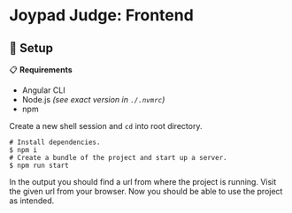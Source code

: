 # Joypad Judge: Frontend

## 🚀 Setup

📋 **Requirements**

- Angular CLI
- Node.js *(see exact version in `./.nvmrc`)*
- npm

Create a new shell session and `cd` into root directory.

```shell
# Install dependencies.
$ npm i
# Create a bundle of the project and start up a server.
$ npm run start
```

In the output you should find a url from where the project is running.
Visit the given url from your browser. Now you should be able to use the project as intended.
